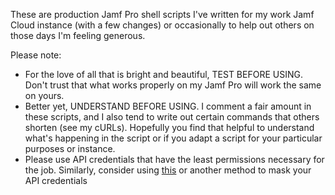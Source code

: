 These are production Jamf Pro shell scripts I've written for my work Jamf Cloud instance (with a few changes) or occasionally to help out others on those days I'm feeling generous. 

Please note:
* For the love of all that is bright and beautiful, TEST BEFORE USING. Don't trust that what works properly on my Jamf Pro will work the same on yours.
* Better yet, UNDERSTAND BEFORE USING. I comment a fair amount in these scripts, and I also tend to write out certain commands that others shorten (see my cURLs). Hopefully you find that helpful to understand what's happening in the script or if you adapt a script for your particular purposes or instance.
* Please use API credentials that have the least permissions necessary for the job. Similarly, consider using [this](https://github.com/macnotes/jamfscripts/tree/main/jamfpro/getJamfApiCredentials) or another method to mask your API credentials
